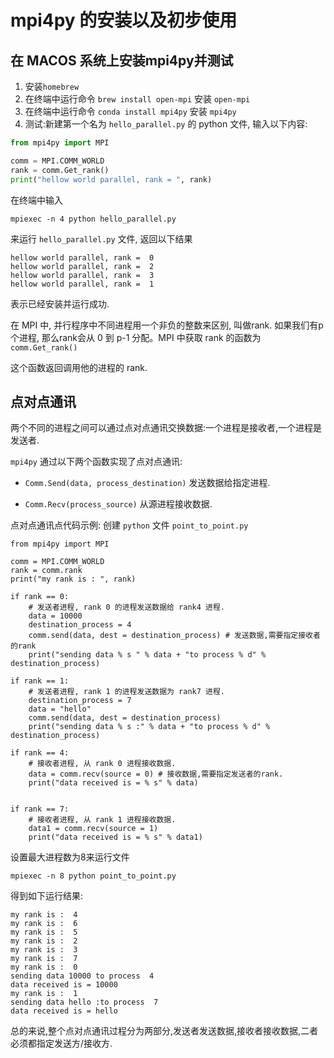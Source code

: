 # mpi4py 的安装以及初步使用

## 在 MACOS 系统上安装mpi4py并测试

1. 安装`homebrew`
2. 在终端中运行命令 `brew install open-mpi` 安装 `open-mpi`
3. 在终端中运行命令 `conda install mpi4py` 安装 `mpi4py`
4. 测试:新建第一个名为 `hello_parallel.py` 的 python 文件, 输入以下内容:

```python
from mpi4py import MPI 

comm = MPI.COMM_WORLD
rank = comm.Get_rank()
print("hellow world parallel, rank = ", rank)
```
在终端中输入
```
mpiexec -n 4 python hello_parallel.py
```
来运行 `hello_parallel.py` 文件, 返回以下结果
```
hellow world parallel, rank =  0
hellow world parallel, rank =  2
hellow world parallel, rank =  3
hellow world parallel, rank =  1
```
表示已经安装并运行成功.

在 MPI 中, 并行程序中不同进程用一个非负的整数来区别, 叫做rank. 如果我们有p个进程, 那么rank会从 0 到 p-1 分配。MPI 中获取 rank 的函数为 `comm.Get_rank()`

这个函数返回调用他的进程的 rank.

## 点对点通讯
两个不同的进程之间可以通过点对点通讯交换数据:一个进程是接收者,一个进程是发送者.

`mpi4py` 通过以下两个函数实现了点对点通讯:

- `Comm.Send(data, process_destination)` 发送数据给指定进程.

- `Comm.Recv(process_source)` 从源进程接收数据.

点对点通讯点代码示例: 创建 `python` 文件 `point_to_point.py`
```
from mpi4py import MPI

comm = MPI.COMM_WORLD
rank = comm.rank
print("my rank is : ", rank)

if rank == 0: 
    # 发送者进程, rank 0 的进程发送数据给 rank4 进程.
    data = 10000
    destination_process = 4 
    comm.send(data, dest = destination_process) # 发送数据,需要指定接收者的rank
    print("sending data % s " % data + "to process % d" % destination_process)

if rank == 1: 
    # 发送者进程, rank 1 的进程发送数据为 rank7 进程.
    destination_process = 7 
    data = "hello"
    comm.send(data, dest = destination_process)
    print("sending data % s :" % data + "to process % d" % destination_process)

if rank == 4: 
    # 接收者进程, 从 rank 0 进程接收数据.
    data = comm.recv(source = 0) # 接收数据,需要指定发送者的rank.
    print("data received is = % s" % data)


if rank == 7: 
    # 接收者进程, 从 rank 1 进程接收数据.
    data1 = comm.recv(source = 1)
    print("data received is = % s" % data1)
```
设置最大进程数为8来运行文件
```
mpiexec -n 8 python point_to_point.py
```
得到如下运行结果:
```
my rank is :  4
my rank is :  6
my rank is :  5
my rank is :  2
my rank is :  3
my rank is :  7
my rank is :  0
sending data 10000 to process  4
data received is = 10000
my rank is :  1
sending data hello :to process  7
data received is = hello
```

总的来说,整个点对点通讯过程分为两部分,发送者发送数据,接收者接收数据,二者必须都指定发送方/接收方.
